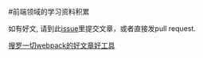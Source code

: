 #前端领域的学习资料积累

如有好文, 请到此[issue](https://github.com/birdy0815/front/issues)里提交文章，或者直接发pull request.

[搜罗一切webpack的好文章好工具](https://github.com/birdy0815/front/blob/master/Webpack.md)
